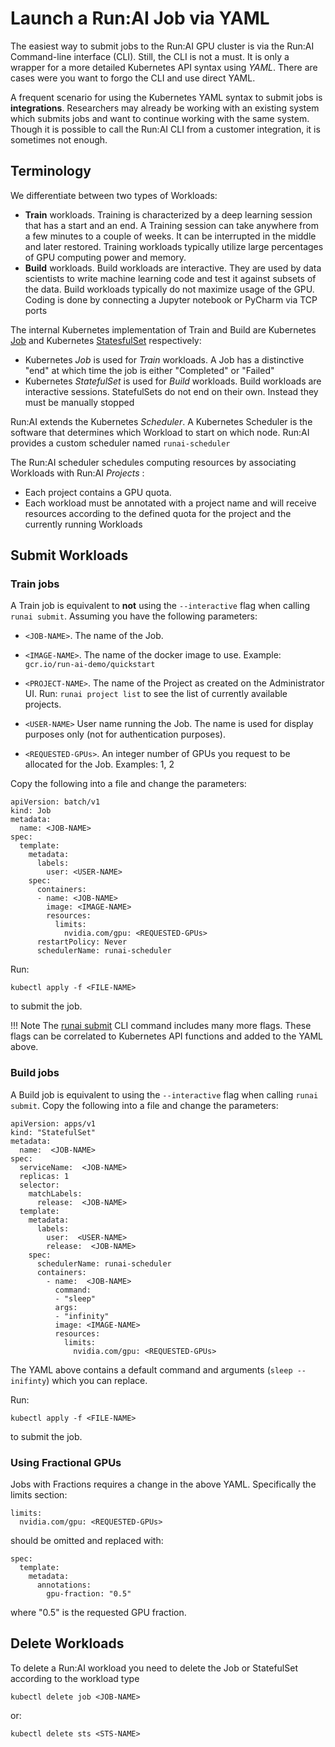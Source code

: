 # Launch a Run:AI Job via YAML

The easiest way to submit jobs to the Run:AI GPU cluster is via the Run:AI Command-line interface (CLI). Still, the CLI is not a must. It is only a wrapper for a more detailed Kubernetes API syntax using _YAML_. There are cases were you want to forgo the CLI and use direct YAML. 

A frequent scenario for using the Kubernetes YAML syntax to submit jobs is __integrations__. Researchers may already be working with an existing system which submits jobs and want to continue working with the same system. Though it is possible to call the Run:AI CLI from a customer integration, it is sometimes not enough.

## Terminology

We differentiate between two types of Workloads:

*   __Train__ workloads. Training is characterized by a deep learning session that has a start and an end. A Training session can take anywhere from a few minutes to a couple of weeks. It can be interrupted in the middle and later restored. Training workloads typically utilize large percentages of GPU computing power and memory.
*   __Build__ workloads. Build workloads are interactive. They are used by data scientists to write machine learning code and test it against subsets of the data. Build workloads typically do not maximize usage of the GPU. Coding is done by connecting a Jupyter notebook or PyCharm via TCP ports

The internal Kubernetes implementation of Train and Build are Kubernetes [Job](https://kubernetes.io/docs/concepts/workloads/controllers/job/) and Kubernetes [StatesfulSet](https://kubernetes.io/docs/concepts/workloads/controllers/statefulset/) respectively:

* Kubernetes _Job_ is used for _Train_ workloads. A Job has a distinctive "end" at which time the job is either "Completed" or "Failed"
* Kubernetes _StatefulSet_ is used for  _Build_ workloads. Build workloads are interactive sessions. StatefulSets do not end on their own. Instead they must be manually stopped

Run:AI extends the Kubernetes _Scheduler_. A Kubernetes Scheduler is the software that determines which Workload to start on which node. Run:AI provides a custom scheduler named ``runai-scheduler``

The Run:AI scheduler schedules computing resources by associating Workloads with  Run:AI _Projects_ :

* Each project contains a GPU quota.
* Each workload must be annotated with a project name and will receive resources according to the defined quota for the project and the currently running Workloads

## Submit Workloads 


### Train jobs

A Train job is equivalent to __not__ using the ``--interactive`` flag when calling ``runai submit``. Assuming you have the following parameters:

* ``<JOB-NAME>``. The name of the Job. 

* ``<IMAGE-NAME>``. The name of the docker image to use. Example: ``gcr.io/run-ai-demo/quickstart``

* ``<PROJECT-NAME>``. The name of the Project as created on the Administrator UI. Run: ``runai project list`` to see the list of currently available projects. 

* ``<USER-NAME>`` User name running the Job. The name is used for display purposes only (not for authentication purposes).

* ``<REQUESTED-GPUs>``. An integer number of GPUs you request to be allocated for the Job. Examples: 1, 2

Copy the following into a file and change the parameters:

    apiVersion: batch/v1
    kind: Job
    metadata:
      name: <JOB-NAME>
    spec:
      template:
        metadata:
          labels:
            user: <USER-NAME>
        spec:
          containers:
          - name: <JOB-NAME>
            image: <IMAGE-NAME>
            resources:
              limits:
                nvidia.com/gpu: <REQUESTED-GPUs>
          restartPolicy: Never
          schedulerName: runai-scheduler



Run:

    kubectl apply -f <FILE-NAME>

to submit the job.

!!! Note
The [runai submit](../../Researcher/Command-Line-Interface-API-Reference/runai-submit.md) CLI command includes many more flags. These flags can be correlated to Kubernetes API functions and added to the YAML above. 


### Build jobs

A Build job is equivalent to using the ``--interactive`` flag when calling ``runai submit``. Copy the following into a file and change the parameters:


    apiVersion: apps/v1
    kind: "StatefulSet"
    metadata:
      name:  <JOB-NAME>
    spec:
      serviceName:  <JOB-NAME>
      replicas: 1
      selector:
        matchLabels:
          release:  <JOB-NAME>
      template:
        metadata:
          labels:
            user:  <USER-NAME>
            release:  <JOB-NAME>
        spec:
          schedulerName: runai-scheduler
          containers:
            - name:  <JOB-NAME>
              command:
              - "sleep"
              args:
              - "infinity"
              image: <IMAGE-NAME>
              resources:
                limits:
                  nvidia.com/gpu: <REQUESTED-GPUs>


The YAML above contains a default command and arguments (``sleep --inifinty``) which you can replace.

Run:

    kubectl apply -f <FILE-NAME>

to submit the job.


### Using Fractional GPUs

Jobs with Fractions requires a change in the above YAML. Specifically the limits section:

    limits:
      nvidia.com/gpu: <REQUESTED-GPUs>

should be omitted and replaced with:

    spec:
      template:
        metadata:
          annotations:
            gpu-fraction: "0.5"

where "0.5" is the requested GPU fraction.

## Delete Workloads

To delete a Run:AI workload you need to delete the Job or StatefulSet according to the workload type

    kubectl delete job <JOB-NAME>

or: 

    kubectl delete sts <STS-NAME>